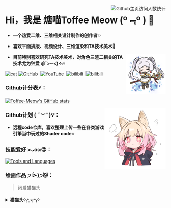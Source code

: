 <p>
<img align="right" src="https://count.getloli.com/@Toffee-Meow?name=Toffee-Meow&theme=rule34&padding=7&offset=0&align=top&scale=1&pixelated=1&darkmode=auto" alt="Github主页访问人数统计" title="猫娘版Github主页访问人数统计" />
</p>

# Hi，我是 煻喵Toffee Meow (º﹃º ) 👋
- **一个热爱二维、三维相关设计制作的创作者**✨

- **喜欢平面排版、视频设计、三维渲染和TA技术美术**🌱
<img align="right" src="image/芙芙-alpha.png" alt="fufu" title="fufu" width="25%" />

- **目前特别喜欢研究TA技术美术，对角色三渲二相关的TA技术尤为钟爱 ദ്ദി˶>𖥦<)✧**🔥

<p>
<img src="https://github.com/user-attachments/assets/09845430-69f0-407a-a0bf-253f381d851d" alt="cat" title="cat gif" width="80" />
<a href="https://github.com/Toffee-Meow"><img src="https://img.shields.io/badge/GitHub-Toffee_Meow-grey?logo=github&labelColor=181717" alt="GitHub" title="GitHub profile" /></a>
&nbsp;<a href="https://www.youtube.com/@Toffee-Meow-li"><img src="https://img.shields.io/badge/YouTube-Toffee_Meow-FF0000?logo=youtube&logoColor=FF0000" alt="YouTube" title="YouTube space" /></a>
&nbsp;<a href="https://space.bilibili.com/297246694"><img src="https://img.shields.io/badge/bilibili-%E7%85%BB_%E5%96%B5-00A1D6?logo=bilibili" alt="bilibili" title="bilibili space" /></a>
&nbsp;<a href="https://space.bilibili.com/297246694"><img src="https://img.shields.io/badge/bilibili-%E7%85%BB_%E5%96%B5-FF69B4?logo=bilibili&logoColor=FF69B4&labelColor=191970" alt="bilibili" title="bilibili space" /></a>
</p>

### Github计分表⚡：
<p>
<a href="https://github.com/anuraghazra/github-readme-stats"><img src="https://github-readme-stats.vercel.app/api?username=Toffee-Meow&show_icons=true&theme=tokyonight" alt="Toffee-Meow's GitHub stats" title="Toffee-Meow's GitHub stats" /></a>
<!--
[![Toffee-Meow's GitHub stats](https://github-readme-stats.vercel.app/api?username=Toffee-Meow&show_icons=true&theme=tokyonight)](https://github.com/anuraghazra/github-readme-stats)
-->
</p>
<p>
<img align="right" src="image/迷迭猫猫-alpha.png" alt="阔爱猫猫头" title="阔爱猫猫头" width="38%" />
</p>

### Github计划 ( ˶'ᵕ'˶)💡：
- **远程code仓库，喜欢整理上传一些在各类游戏引擎当中玩过的Shader code**⭐

### 技能爱好 >ᴗoಣ😍：
<p>
<a href="https://skillicons.dev"><img src="https://skillicons.dev/icons?i=ps,ai,pr,ae,blender,unity,unreal,html,cs,cpp,py,vscode,rider,git,md,notion,obsidian,github&perline=7" alt="Tools and Languages" title="Tools and Languages" /></a>
<!--
[![My Skills](https://skillicons.dev/icons?i=ps,ai,pr,ae,blender,unity,unreal,c,cs,cpp,py,vscode,rider,git,md,notion,obsidian,github&perline=7)](https://skillicons.dev)
-->
</p>

### 绘画作品 ੭ ᐕ)੭🐱：
<p>
<blockquote>
  阔爱猫猫头
</blockquote>
</p>
<p>
<details>
    <summary><b>猫猫头୧₍˄·͈༝·͈˄₎୨<b></summary>
    <p align="center">
    <img src="image/迷迭猫猫.png" alt="迷迭猫猫" title="迷迭猫猫" width="45%" /> <img src="image/Toffee Meow.png" alt="Toffee Meow" title="Toffee Meow" width="45%" />
    </p>
</details>
</p>